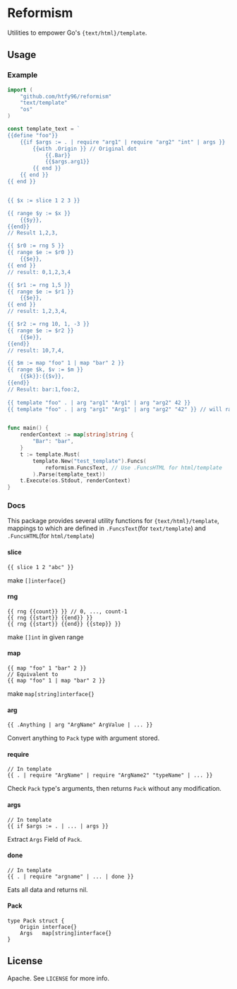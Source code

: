 # Reformism
Utilities to empower Go's `{text/html}/template`.

## Usage
### Example
```go
import (
    "github.com/htfy96/reformism"
    "text/template"
    "os"
)

const template_text = `
{{define "foo"}}
	{{if $args := . | require "arg1" | require "arg2" "int" | args }}
	    {{with .Origin }} // Original dot
			{{.Bar}}
			{{$args.arg1}}
		{{ end }}
	{{ end }}
{{ end }}


{{ $x := slice 1 2 3 }}

{{ range $y := $x }}
    {{$y}},
{{end}}
// Result 1,2,3,

{{ $r0 := rng 5 }}
{{ range $e := $r0 }}
    {{$e}},
{{ end }}
// result: 0,1,2,3,4

{{ $r1 := rng 1,5 }}
{{ range $e := $r1 }}
    {{$e}},
{{ end }}
// result: 1,2,3,4,

{{ $r2 := rng 10, 1, -3 }}
{{ range $e := $r2 }}
    {{$e}},
{{end}}
// result: 10,7,4,

{{ $m := map "foo" 1 | map "bar" 2 }}
{{ range $k, $v := $m }}
    {{$k}}:{{$v}},
{{end}}
// Result: bar:1,foo:2,
		
{{ template "foo" . | arg "arg1" "Arg1" | arg "arg2" 42 }}
{{ template "foo" . | arg "arg1" "Arg1" | arg "arg2" "42" }} // will raise an error`


func main() {
    renderContext := map[string]string {
        "Bar": "bar",
    }
    t := template.Must(
        template.New("test_template").Funcs(
            reformism.FuncsText, // Use .FuncsHTML for html/template
        ).Parse(template_text))
    t.Execute(os.Stdout, renderContext)
}
```

### Docs
This package provides several utility functions for `{text/html}/template`, 
mappings to which are defined in `.FuncsText`(for `text/template`) and 
 `.FuncsHTML`(for `html/template`)
 
#### slice
```
{{ slice 1 2 "abc" }}
```

make `[]interface{}`

#### rng
```
{{ rng {{count}} }} // 0, ..., count-1
{{ rng {{start}} {{end}} }}
{{ rng {{start}} {{end}} {{step}} }}
```
make `[]int` in given range

#### map
```
{{ map "foo" 1 "bar" 2 }}
// Equivalent to 
{{ map "foo" 1 | map "bar" 2 }}
```

make `map[string]interface{}`

#### arg
```
{{ .Anything | arg "ArgName" ArgValue | ... }}
```

Convert anything to `Pack` type with argument stored.

#### require
```
// In template
{{ . | require "ArgName" | require "ArgName2" "typeName" | ... }}
```
Check `Pack` type's arguments, then returns `Pack` without any modification.

#### args
```
// In template
{{ if $args := . | ... | args }}
```

Extract `Args` Field of `Pack`. 

#### done
```
// In template 
{{ . | require "argname" | ... | done }}
```
Eats all data and returns nil.

#### Pack
```
type Pack struct {
	Origin interface{}
	Args   map[string]interface{}
}
```

## License
Apache. See `LICENSE` for more info.
